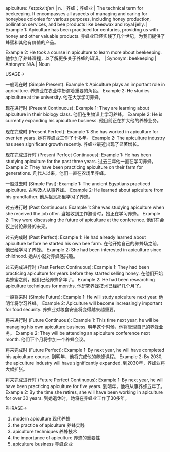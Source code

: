 apiculture: /ˈeɪpɪkʌltʃər/ | n. | 养蜂；养蜂业 | The technical term for beekeeping. It encompasses all aspects of managing and caring for honeybee colonies for various purposes, including honey production, pollination services, and bee products like beeswax and royal jelly. |  Example 1: Apiculture has been practiced for centuries, providing us with honey and other valuable products.  养蜂业已经实践了几个世纪，为我们提供了蜂蜜和其他有价值的产品。

Example 2:  He took a course in apiculture to learn more about beekeeping. 他参加了养蜂课程，以了解更多关于养蜂的知识。 | Synonym: beekeeping | Antonym: N/A | Noun


USAGE->

一般现在时 (Simple Present):
Example 1: Apiculture plays an important role in agriculture. 养蜂业在农业中扮演着重要的角色。
Example 2: He studies apiculture at the university. 他在大学学习养蜂。


现在进行时 (Present Continuous):
Example 1:  They are learning about apiculture in their biology class. 他们在生物课上学习养蜂。
Example 2: He is currently expanding his apiculture business. 他目前正在扩大他的养蜂业务。


现在完成时 (Present Perfect):
Example 1:  She has worked in apiculture for over ten years.  她在养蜂业工作了十多年。
Example 2:  The apiculture industry has seen significant growth recently. 养蜂业最近出现了显著增长。


现在完成进行时 (Present Perfect Continuous):
Example 1:  He has been studying apiculture for the past three years.  过去三年他一直在学习养蜂。
Example 2: They have been practicing apiculture on their farm for generations.  几代人以来，他们一直在农场里养蜂。


一般过去时 (Simple Past):
Example 1:  The ancient Egyptians practiced apiculture. 古埃及人从事养蜂。
Example 2:  He learned about apiculture from his grandfather. 他从祖父那里学习了养蜂。



过去进行时 (Past Continuous):
Example 1:  She was studying apiculture when she received the job offer.  当她收到工作邀请时，她正在学习养蜂。
Example 2: They were discussing the future of apiculture at the conference.  他们在会议上讨论养蜂的未来。



过去完成时 (Past Perfect):
Example 1:  He had already learned about apiculture before he started his own bee farm. 在他开始自己的养蜂场之前，他已经学习了养蜂。
Example 2:  She had been interested in apiculture since childhood. 她从小就对养蜂感兴趣。



过去完成进行时 (Past Perfect Continuous):
Example 1:  They had been practicing apiculture for years before they started selling honey.  在他们开始卖蜂蜜之前，他们已经养蜂多年了。
Example 2:  He had been researching apiculture techniques for months. 他研究养蜂技术已经好几个月了。


一般将来时 (Simple Future):
Example 1:  He will study apiculture next year. 他明年将学习养蜂。
Example 2:  Apiculture will become increasingly important for food security. 养蜂业对粮食安全将变得越来越重要。


将来进行时 (Future Continuous):
Example 1:  This time next year, he will be managing his own apiculture business. 明年这个时候，他将管理自己的养蜂业务。
Example 2: They will be attending an apiculture conference next month.  他们下个月将参加一个养蜂会议。


将来完成时 (Future Perfect):
Example 1: By next year, he will have completed his apiculture course.  到明年，他将完成他的养蜂课程。
Example 2: By 2030, the apiculture industry will have significantly expanded.  到2030年，养蜂业将大幅扩张。


将来完成进行时 (Future Perfect Continuous):
Example 1: By next year, he will have been practicing apiculture for five years. 到明年，他将从事养蜂五年了。
Example 2: By the time she retires, she will have been working in apiculture for over 30 years. 到她退休时，她将在养蜂业工作了30多年。


PHRASE->
1. modern apiculture 现代养蜂
2. the practice of apiculture 养蜂实践
3. apiculture techniques 养蜂技术
4. the importance of apiculture 养蜂的重要性
5. apiculture business 养蜂企业
